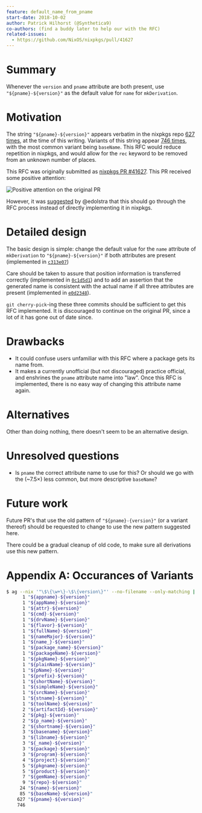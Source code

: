 ```yaml
---
feature: default_name_from_pname
start-date: 2018-10-02
author: Patrick Hilhorst (@Synthetica9)
co-authors: (find a buddy later to help our with the RFC)
related-issues:
  - https://github.com/NixOS/nixpkgs/pull/41627
---
```


# Summary
[summary]: #summary

Whenever the `version` and `pname` attribute are both present, use
`"${pname}-${version}"` as the default value for `name` for `mkDerivation`.

# Motivation
[motivation]: #motivation

The string `"${pname}-${version}"` appears verbatim in the nixpkgs repo [627
times](appendixA), at the time of this writing. Variants of this string appear
[746 times][appendixA], with the most common variant being `baseName`. This RFC
would reduce repetition in nixpkgs, and would allow for the `rec` keyword to be
removed from an unknown number of places.

This RFC was originally submitted as [nixpkgs PR #41627][originalPR]. This PR
received some positive attention:

![Positive attention on the original PR][Upvotes]

However, it was [suggested][useRFC] by @edolstra that this should go through the
RFC process instead of directly implementing it in nixpkgs.

# Detailed design
[design]: #detailed-design

The basic design is simple: change the default value for the `name` attribute of
`mkDerivation` to `"${pname}-${version}"` if both attributes are present
(implemented in [`c313e07`][basicChange])

Care should be taken to assure that position information is transferred
correctly (implemented in [`0c1d5d1`][positionInfo]) and to add an assertion
that the generated name is consistent with the actual name if all three
attributes are present (implemented in [`e0d2348`][checkConsistent]).

`git cherry-pick`-ing these three commits should be sufficient to get this RFC
implemented. It is discouraged to continue on the original PR, since a lot of it
has gone out of date since.

# Drawbacks
[drawbacks]: #drawbacks

  * It could confuse users unfamiliar with this RFC where a package gets its
    name from.
  * It makes a currently unofficial (but not discouraged) practice official,
    and enshrines the `pname` attribute name into "law". Once this RFC is
    implemented, there is no easy way of changing this attribute name again.

# Alternatives
[alternatives]: #alternatives

Other than doing nothing, there doesn't seem to be an alternative design.

# Unresolved questions
[unresolved]: #unresolved-questions

* Is `pname` the correct attribute name to use for this? Or should we go with
  the (~7.5×) less common, but more descriptive `baseName`?

# Future work
[future]: #future-work

Future PR's that use the old pattern of `"${pname}-{version}"` (or a variant
thereof) should be requested to change to use the new pattern suggested here.

There could be a gradual cleanup of old code, to make sure all derivations use
this new pattern.

# Appendix A: Occurances of Variants
[appendixA]: #appendix-A

```sh     
$ ag --nix '"\$\{\w+\}-\$\{version\}"' --no-filename --only-matching | sort | uniq --count | sort --numeric-sort
      1 "${appname}-${version}"
      1 "${appName}-${version}"
      1 "${attr}-${version}"
      1 "${cmd}-${version}"
      1 "${drvName}-${version}"
      1 "${flavor}-${version}"
      1 "${fullName}-${version}"
      1 "${nameMajor}-${version}"
      1 "${name_}-${version}"
      1 "${package_name}-${version}"
      1 "${packageName}-${version}"
      1 "${pkgName}-${version}"
      1 "${plainName}-${version}"
      1 "${pName}-${version}"
      1 "${prefix}-${version}"
      1 "${shortName}-${version}"
      1 "${simpleName}-${version}"
      1 "${srcName}-${version}"
      1 "${stname}-${version}"
      1 "${toolName}-${version}"
      2 "${artifactId}-${version}"
      2 "${pkg}-${version}"
      2 "${p_name}-${version}"
      2 "${shortname}-${version}"
      3 "${basename}-${version}"
      3 "${libname}-${version}"
      3 "${_name}-${version}"
      3 "${package}-${version}"
      3 "${program}-${version}"
      4 "${project}-${version}"
      5 "${pkgname}-${version}"
      5 "${product}-${version}"
      7 "${gemName}-${version}"
      9 "${repo}-${version}"
     24 "${name}-${version}"
     85 "${baseName}-${version}"
    627 "${pname}-${version}"
    746
```

<!-- Links used in the RFC: -->

[originalPR]:      https://github.com/NixOS/nixpkgs/pull/41627
[upvotes]:         https://i.imgur.com/vosd6YG.png
[useRFC]:          https://github.com/NixOS/nixpkgs/pull/41627#issuecomment-395750781

[basicChange]:     https://github.com/NixOS/nixpkgs/pull/41627/commits/c313e07
[positionInfo]:    https://github.com/NixOS/nixpkgs/pull/41627/commits/0c1d5d1
[checkConsistent]: https://github.com/NixOS/nixpkgs/pull/41627/commits/e0d2348
